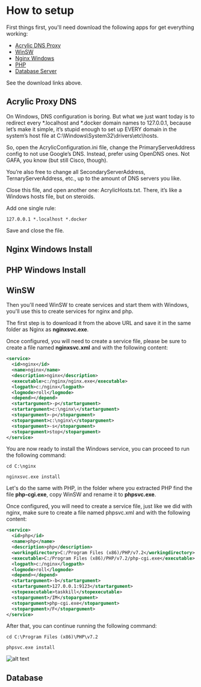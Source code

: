 # How to setup

First things first, you'll need download the following apps for get everything working:

- [Acrylic DNS Proxy](https://mayakron.altervista.org/wikibase/show.php?id=AcrylicHome)
- [WinSW](https://github.com/kohsuke/winsw/releases)
- [Nginx Windows](http://nginx.org/en/docs/windows.html)
- [PHP](http://php.net/downloads.php)
- [Database Server](https://dev.mysql.com/downloads/)

See the download links above.

## Acrylic Proxy DNS

On Windows, DNS configuration is boring. But what we just want today is to redirect every *.localhost and *.docker domain names to 127.0.0.1, because let’s make it simple, it’s stupid enough to set up EVERY domain in the system’s host file at C:\Windows\System32\drivers\etc\hosts.

So, open the AcrylicConfiguration.ini file, change the PrimaryServerAddress config to not use Google’s DNS. Instead, prefer using OpenDNS ones. Not GAFA, you know (but still Cisco, though).

You’re also free to change all SecondaryServerAddress, TernaryServerAddress, etc., up to the amount of DNS servers you like.

Close this file, and open another one: AcrylicHosts.txt. There, it’s like a Windows hosts file, but on steroids.

Add one single rule:

```
127.0.0.1 *.localhost *.docker
```
Save and close the file.

## Nginx Windows Install



## PHP Windows Install



## WinSW

Then you'll need WinSW to create services and start them with Windows, you'll use this to create services for nginx and php.

The first step is to download it from the above URL and save it in the same folder as Nginx as **nginxsvc.exe**.

Once configured, you will need to create a service file, please be sure to create a file named **nginxsvc.xml** and with the following content:

```xml
<service>
  <id>nginx</id>
  <name>nginx</name>
  <description>nginx</description>
  <executable>c:/nginx/nginx.exe</executable>
  <logpath>c:/nginx</logpath>
  <logmode>roll</logmode>
  <depend></depend>
  <startargument>-p</startargument>
  <startargument>c:\nginx\</startargument>
  <stopargument>-p</stopargument>
  <stopargument>c:\nginx\</stopargument>
  <stopargument>-s</stopargument>
  <stopargument>stop</stopargument>
</service>
```
You are now ready to install the Windows service, you can proceed to run the following command:

```
cd C:\nginx

nginxsvc.exe install
```
Let's do the same with PHP, in the folder where you extracted PHP find the file **php-cgi.exe**, copy WinSW and rename it to **phpsvc.exe**.

Once configured, you will need to create a service file, just like we did with nginx, make sure to create a file named phpsvc.xml and with the following content:

```xml
<service>
  <id>php</id>
  <name>php</name>
  <description>php</description>
  <workingdirectory>C:/Program Files (x86)/PHP/v7.2</workingdirectory>
  <executable>C:/Program Files (x86)/PHP/v7.2/php-cgi.exe</executable>
  <logpath>c:/nginx</logpath>
  <logmode>roll</logmode>
  <depend></depend>
  <startargument>-b</startargument>
  <startargument>127.0.0.1:9123</startargument>
  <stopexecutable>taskkill</stopexecutable>
  <stopargument>/IM</stopargument>
  <stopargument>php-cgi.exe</stopargument>
  <stopargument>/F</stopargument>
</service>
```
After that, you can continue running the following command:

```
cd C:\Program Files (x86)\PHP\v7.2

phpsvc.exe install
```

![alt text]()

## Database




